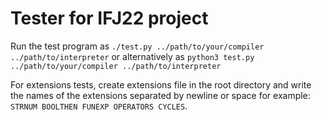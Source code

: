 # Tester for IFJ22 project

Run the test program as `./test.py ../path/to/your/compiler ../path/to/interpreter`
or alternatively as `python3 test.py ../path/to/your/compiler ../path/to/interpreter`

For extensions tests, create extensions file in the root directory and write the names of the extensions separated by newline or space for example: `STRNUM BOOLTHEN FUNEXP OPERATORS CYCLES`.
